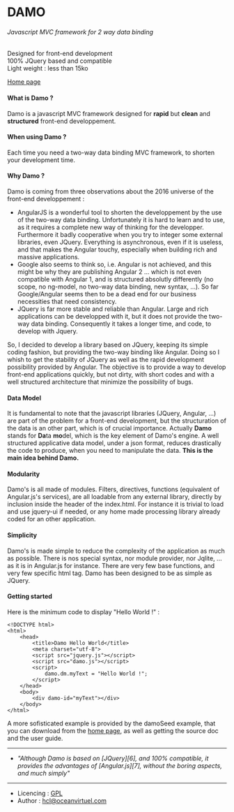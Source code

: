 # DAMO

###### Javascript MVC framework for 2 way data binding

Designed for front-end development  
100% JQuery based and compatible  
Light weight : less than 15ko

[Home page][0]

#### What is Damo ?

Damo is a javascript MVC framework designed for **rapid** but **clean** and **structured** front-end developpement.

#### When using Damo ?

Each time you need a two-way data binding MVC framework, to shorten your development time.

#### Why Damo ?

Damo is coming from three observations about the 2016 universe of the front-end developpement :

* AngularJS is a wonderful tool to shorten the developpement by the use of the two-way data binding. Unfortunately it is hard to learn and to use, as it requires a complete new way of thinking for the developper. Furthermore it badly cooperative when you try to integer some external libraries, even JQuery. Everything is asynchronous, even if it is useless, and that makes the Angular touchy, especially when building rich and massive applications. 
* Google also seems to think so, i.e. Angular is not achieved, and this might be why they are publishing Angular 2 ... which is not even compatible with Angular 1, and is structured absolutly differently (no scope, no ng-model, no two-way data binding, new syntax, ...). So far Google/Angular seems then to be a dead end for our business necessities that need consistency.
* JQuery is far more stable and reliable than Angular. Large and rich applications can be developped with it, but it does not provide the two-way data binding. Consequently it takes a longer time, and code, to develop with Jquery.

So, I decided to develop a library based on JQuery, keeping its simple coding fashion, but providing the two-way binding like Angular. Doing so I whish to get the stability of JQuery as well as the rapid development possibility provided by Angular. The objective is to provide a way to develop front-end applications quickly, but not dirty, with short codes and with a well structured architecture that minimize the possibility of bugs.  
  

#### Data Model

It is fundamental to note that the javascript libraries (JQuery, Angular, ...) are part of the problem for a front-end development, but the structuration of the data is an other part, which is of crucial importance. Actually **Damo** stands for **Da**ta **mo**del, which is the key element of Damo's engine. A well structured applicative data model, under a json format, reduces drastically the code to produce, when you need to manipulate the data. **This is the main idea behind Damo.**

#### Modularity

Damo's is all made of modules. Filters, directives, functions (equivalent of Angular.js's services), are all loadable from any external library, directly by inclusion inside the header of the index.html. For instance it is trivial to load and use jquery-ui if needed, or any home made processing library already coded for an other application.

#### Simplicity

Damo's is made simple to reduce the complexity of the application as much as possible. There is nos special syntax, nor module provider, nor Jqlite, ... as it is in Angular.js for instance. There are very few base functions, and very few specific html tag. Damo has been designed to be as simple as JQuery.

#### Getting started

Here is the minimum code to display "Hello World !" :
```
<!DOCTYPE html>
<html>
	<head>
		<title>Damo Hello World</title>
		<meta charset="utf-8">		
		<script src="jquery.js"></script>
		<script src="damo.js"></script>
		<script>
			damo.dm.myText = "Hello World !";
		</script>		
	</head>
	<body>
		<div damo-id="myText"></div>
	</body>
</html>
```


A more sofisticated example is provided by the damoSeed example, that you can download from the [home page][0], as well as getting the source doc and the user guide. 



---

* _"Although Damo is based on [JQuery][6], and 100% compatible, it provides the advantages of [Angular.js][7], without the boring aspects, and much simply"_

---

* Licencing : [GPL][1]
* Author : [hcl@oceanvirtuel.com][2]
  

[0]: http://www.oceanvirtuel.com/damo
[1]: http://www.gnu.org/licenses/gpl.html
[2]: mailto:hcl@oceanvirtuel.com

